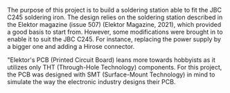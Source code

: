 The purpose of this project is to build a soldering station able to fit the JBC C245 soldering iron. The design relies on the soldering station described in the Elektor magazine (issue 507) (Elektor Magazine, 2021), which provided a good basis to start from. However, some modifications were brought in to enable it to suit the JBC C245. For instance, replacing the power supply by a bigger one and adding a Hirose connector.

"Elektor's PCB (Printed Circuit Board) leans more towards hobbyists as it utilizes only THT (Through-Hole Technology) components. For this project, the PCB was designed with SMT (Surface-Mount Technology) in mind to simulate the way the electronic industry designs their PCB.
